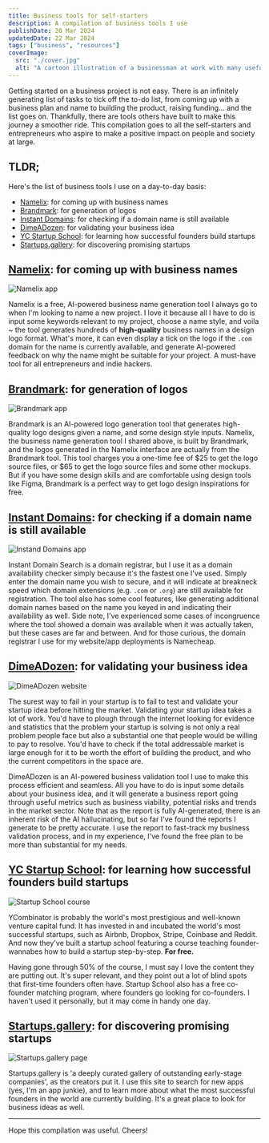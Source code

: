 ```yaml
---
title: Business tools for self-starters
description: A compilation of business tools I use
publishDate: 20 Mar 2024
updatedDate: 22 Mar 2024
tags: ["business", "resources"]
coverImage:
  src: "./cover.jpg"
  alt: "A cartoon illustration of a businessman at work with many useful tools"
---
```


Getting started on a business project is not easy. There is an infinitely generating list of tasks to tick off the to-do list, from coming up with a business plan and name to building the product, raising funding... and the list goes on. Thankfully, there are tools others have built to make this journey a smoother ride. This compilation goes to all the self-starters and entrepreneurs who aspire to make a positive impact on people and society at large. 

## TLDR;

Here's the list of business tools I use on a day-to-day basis:
- [Namelix](https://namelix.com/): for coming up with business names
- [Brandmark](https://brandmark.io/): for generation of logos
- [Instant Domains](https://instantdomains.com/): for checking if a domain name is still available
- [DimeADozen](https://www.dimeadozen.ai/): for validating your business idea
- [YC Startup School](https://www.startupschool.org/): for learning how successful founders build startups
- [Startups.gallery](https://startups.gallery/): for discovering promising startups

## [Namelix](https://namelix.com/): for coming up with business names

![Namelix app](./namelix.jpg)

Namelix is a free, AI-powered business name generation tool I always go to when I'm looking to name a new project. I love it because all I have to do is input some keywords relevant to my project, choose a name style, and voila ~ the tool generates hundreds of **high-quality** business names in a design logo format. What's more, it can even display a tick on the logo if the `.com` domain for the name is currently available, and generate AI-powered feedback on why the name might be suitable for your project. A must-have tool for all entrepreneurs and indie hackers.

## [Brandmark](https://brandmark.io/): for generation of logos

![Brandmark app](./brandmark.jpg)

Brandmark is an AI-powered logo generation tool that generates high-quality logo designs given a name, and some design style inputs. Namelix, the business name generation tool I shared above, is built by Brandmark, and the logos generated in the Namelix interface are actually from the Brandmark tool. This tool charges you a one-time fee of $25 to get the logo source files, or $65 to get the logo source files and some other mockups. But if you have some design skills and are comfortable using design tools like Figma, Brandmark is a perfect way to get logo design inspirations for free. 

## [Instant Domains](https://instantdomains.com/): for checking if a domain name is still available

![Instand Domains app](./instantdomains.jpg)

Instant Domain Search is a domain registrar, but I use it as a domain availability checker simply because it's the fastest one I've used.  Simply enter the domain name you wish to secure, and it will indicate at breakneck speed which domain extensions (e.g. `.com` or `.org`) are still available for registration. The tool also has some cool features, like generating additional domain names based on the name you keyed in and indicating their availability as well. Side note, I've experienced some cases of incongruence where the tool showed a domain was available when it was actually taken, but these cases are far and between. And for those curious, the domain registrar I use for my website/app deployments is Namecheap.

## [DimeADozen](https://www.dimeadozen.ai/): for validating your business idea

![DimeADozen website](./dimeadozen.jpg)

The surest way to fail in your startup is to fail to test and validate your startup idea before hitting the market. Validating your startup idea takes a lot of work. You'd have to plough through the internet looking for evidence and statistics that the problem your startup is solving is not only a real problem people face but also a substantial one that people would be willing to pay to resolve. You'd have to check if the total addressable market is large enough for it to be worth the effort of building the product, and who the current competitors in the space are. 

DimeADozen is an AI-powered business validation tool I use to make this process efficient and seamless. All you have to do is input some details about your business idea, and it will generate a business report going through useful metrics such as business viability, potential risks and trends in the market sector. Note that as the report is fully AI-generated, there is an inherent risk of the AI hallucinating, but so far I've found the reports I generate to be pretty accurate. I use the report to fast-track my business validation process, and in my experience, I've found the free plan to be more than substantial for my needs.

## [YC Startup School](https://www.startupschool.org/): for learning how successful founders build startups

![Startup School course](./startupschool.jpg)

YCombinator is probably the world's most prestigious and well-known venture capital fund. It has invested in and incubated the world's most successful startups, such as Airbnb, Dropbox, Stripe, Coinbase and Reddit. And now they've built a startup school featuring a course teaching founder-wannabes how to build a startup step-by-step. **For free.**

Having gone through 50% of the course, I must say I love the content they are putting out. It's super relevant, and they point out a lot of blind spots that first-time founders often have. Startup School also has a free co-founder matching program, where founders go looking for co-founders. I haven't used it personally, but it may come in handy one day.

## [Startups.gallery](https://startups.gallery/): for discovering promising startups

![Startups.gallery page](./startupsgallery.jpg)


Startups.gallery is 'a deeply curated gallery of outstanding early-stage companies', as the creators put it. I use this site to search for new apps (yes, I'm an app junkie), and to learn more about what the most successful founders in the world are currently building. It's a great place to look for business ideas as well.

---

Hope this compilation was useful. Cheers!